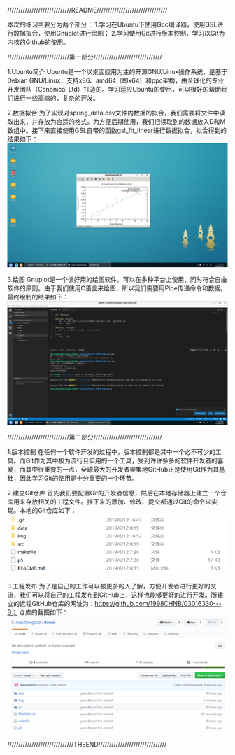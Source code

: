 /////////////////////////////README////////////////////////////////

本次的练习主要分为两个部分：
1.学习在Ubuntu下使用Gcc编译器，使用GSL进行数据拟合，使用Gnuplot进行绘图；
2.学习使用Git进行版本控制，学习以Git为内核的Github的使用。

////////////////////////////第一部分///////////////////////////////
 
 1.Ubuntu简介
    Ubuntu是一个以桌面应用为主的开源GNU/Linux操作系统，是基于Debian GNU/Linux，支持x86、amd64（即x64）和ppc架构，由全球化的专业开发团队（Canonical Ltd）打造的。学习适应Ubuntu的使用，可以很好的帮助我们进行一些高端的，复杂的开发。

2.数据拟合
    为了实现对spring_data.csv文件内数据的拟合，我们需要将文件中读取出来，并存放为合适的格式。为方便后期使用，我们把读取到的数据放入D和M数组中。接下来直接使用GSL自带的函数gsl_fit_linear进行数据拟合，拟合得到的结果如下：
    ![screenshots](./img/1.png)

3.绘图
    Gnuplot是一个很好用的绘图软件，可以在多种平台上使用，同时符合自由软件的原则。由于我们使用C语言来绘图，所以我们需要用Pipe传递命令和数据。最终绘制的结果如下：
    ![screenshots](./img/2.png)

////////////////////////////第二部分///////////////////////////////

1.版本控制
    在任何一个软件开发的过程中，版本控制都是其中一个必不可少的工具。而Git作为其中极为流行且实用的一个工具，受到许许多多的软件开发者的喜爱，而其中很重要的一点，全球最大的开发者聚集地GitHub正是使用Git作为其基础，因此学习Git的使用是十分重要的一个环节。

2.建立Git仓库
    首先我们要配置Git的开发者信息，然后在本地存储器上建立一个仓库用来存放相关的工程文件。接下来的添加、修改、提交都通过Git的命令来实现。本地的Git仓库如下：
    ![screenshots](./img/3.png)

3.工程发布
    为了是自己的工作可以被更多的人了解，方便开发者进行更好的交流，我们可以将自己的工程发布到GitHub上，这样也能够更好的进行开发。所建立的远程GitHub仓库的网址为：https://github.com/1998CHNB/03016330---B；
    仓库的截图如下：
    ![screenshots](./img/4.png)

//////////////////////////////THEEND///////////////////////////////


